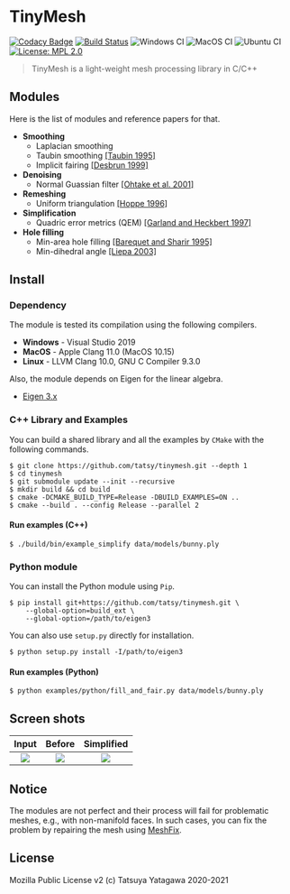 TinyMesh
===

[![Codacy Badge](https://app.codacy.com/project/badge/Grade/2fd9a7f621e44654ad8b81bc38138662)](https://www.codacy.com/manual/tatsy/tinymesh?utm_source=github.com&amp;utm_medium=referral&amp;utm_content=tatsy/tinymesh&amp;utm_campaign=Badge_Grade)
[![Build Status](https://travis-ci.com/tatsy/tinymesh.svg?branch=master)](https://travis-ci.com/tatsy/tinymesh)
![Windows CI](https://github.com/tatsy/tinymesh/workflows/Windows%20CI/badge.svg)
![MacOS CI](https://github.com/tatsy/tinymesh/workflows/MacOS%20CI/badge.svg)
![Ubuntu CI](https://github.com/tatsy/tinymesh/workflows/Ubuntu%20CI/badge.svg)
[![License: MPL 2.0](https://img.shields.io/badge/License-MPL%202.0-brightgreen.svg)](https://opensource.org/licenses/MPL-2.0)

> TinyMesh is a light-weight mesh processing library in C/C++

Modules
---

Here is the list of modules and reference papers for that.

*   **Smoothing**
    *   Laplacian smoothing
    *   Taubin smoothing [[Taubin 1995]](https://dl.acm.org/doi/10.1145/218380.218473)
    *   Implicit fairing [[Desbrun 1999]](https://dl.acm.org/doi/10.1145/311535.311576)
*   **Denoising**
    *   Normal Guassian filter [[Ohtake et al. 2001]](https://www.semanticscholar.org/paper/Mesh-Smoothing-by-Adaptive-and-Anisotropic-Gaussian-Ohtake-Belyaev/19b431c843f4b37d2218e7efcd8f64b6ff589c1f)
*   **Remeshing**
    *   Uniform triangulation [[Hoppe 1996]](https://dl.acm.org/doi/10.1145/237170.237216)
*   **Simplification**
    *   Quadric error metrics (QEM) [[Garland and Heckbert 1997]](https://dl.acm.org/doi/10.1145/258734.258849)
*   **Hole filling**
    *   Min-area hole filling [[Barequet and Sharir 1995]](https://www.sciencedirect.com/science/article/pii/016783969400011G?via%3Dihub)
    *   Min-dihedral angle [[Liepa 2003]](http://diglib.eg.org/handle/10.2312/SGP.SGP03.200-206)

Install
---

### Dependency

The module is tested its compilation using the following compilers.

*   **Windows** - Visual Studio 2019
*   **MacOS** - Apple Clang 11.0 (MacOS 10.15)
*   **Linux** - LLVM Clang 10.0, GNU C Compiler 9.3.0

Also, the module depends on Eigen for the linear algebra.

*   [Eigen 3.x](http://eigen.tuxfamily.org/index.php)

### C++ Library and Examples

You can build a shared library and all the examples by `CMake` with the following commands.

```shell
$ git clone https://github.com/tatsy/tinymesh.git --depth 1
$ cd tinymesh
$ git submodule update --init --recursive
$ mkdir build && cd build
$ cmake -DCMAKE_BUILD_TYPE=Release -DBUILD_EXAMPLES=ON ..
$ cmake --build . --config Release --parallel 2
```

#### Run examples (C++)

```shell
$ ./build/bin/example_simplify data/models/bunny.ply
```

### Python module

You can install the Python module using `Pip`.

```shell
$ pip install git+https://github.com/tatsy/tinymesh.git \
    --global-option=build_ext \
    --global-option=/path/to/eigen3
```

You can also use `setup.py` directly for installation.

```shell
$ python setup.py install -I/path/to/eigen3
```

#### Run examples (Python)

```shell
$ python examples/python/fill_and_fair.py data/models/bunny.ply
```

Screen shots
---

| Input | Before | Simplified |
|:--------:|:--------:|:--------:|
|![](figures/dragon.jpg)|![](figures/dragon_before_simplify.jpg)|![](figures/dragon_after_simplify.jpg)|

Notice
---

The modules are not perfect and their process will fail for problematic meshes, e.g., with non-manifold faces. In such cases, you can fix the problem by repairing the mesh using [MeshFix](https://github.com/MarcoAttene/MeshFix-V2.1).

License
---

Mozilla Public License v2 (c) Tatsuya Yatagawa 2020-2021
